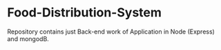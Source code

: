 # Food-Distribution-System
Repository contains just Back-end work of Application in Node (Express) and mongodB.
